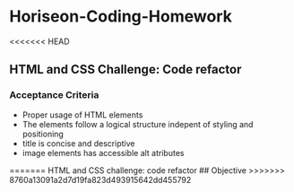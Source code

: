 # Horiseon-Coding-Homework
<<<<<<< HEAD
## HTML and CSS Challenge: Code refactor
### Acceptance Criteria 
<ul>
<li>  Proper usage of HTML elements               </li>
<li>  The elements follow a logical structure indepent of styling and positioning   </li>
<li> title is concise and descriptive</li>
<li> image elements has accessible alt atributes </li>


</ul>
=======
HTML and CSS challenge: code refactor
## Objective
>>>>>>> 8760a13091a2d7d19fa823d493915642dd455792
